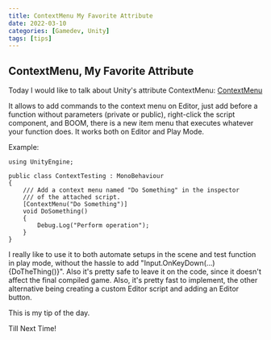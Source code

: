 ```yaml
---
title: ContextMenu My Favorite Attribute
date: 2022-03-10
categories: [Gamedev, Unity]
tags: [tips]
---
```


## ContextMenu, My Favorite Attribute

Today I would like to talk about Unity's attribute ContextMenu: [ContextMenu](https://docs.unity3d.com/ScriptReference/ContextMenu.html)

It allows to add commands to the context menu on Editor, just add before a function without parameters (private or public), right-click the script component, and BOOM, there is a new item menu that executes whatever your function does. It works both on Editor and Play Mode.

Example:
```
using UnityEngine;

public class ContextTesting : MonoBehaviour
{
    /// Add a context menu named "Do Something" in the inspector
    /// of the attached script.
    [ContextMenu("Do Something")]
    void DoSomething()
    {
        Debug.Log("Perform operation");
    }
}

```

I really like to use it to both automate setups in the scene and test function in play mode, without the hassle to add "Input.OnKeyDown(...){DoTheThing()}". Also it's pretty safe to leave it on the code, since it doesn't affect the final compiled game. Also, it's pretty fast to implement, the other alternative being creating a custom Editor script and adding an Editor button.

This is my tip of the day.

Till Next Time!



